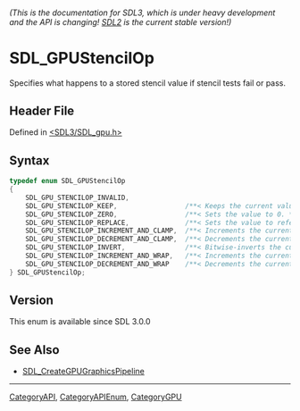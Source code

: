 ###### (This is the documentation for SDL3, which is under heavy development and the API is changing! [SDL2](https://wiki.libsdl.org/SDL2/) is the current stable version!)
# SDL_GPUStencilOp

Specifies what happens to a stored stencil value if stencil tests fail or pass.

## Header File

Defined in [<SDL3/SDL_gpu.h>](https://github.com/libsdl-org/SDL/blob/main/include/SDL3/SDL_gpu.h)

## Syntax

```c
typedef enum SDL_GPUStencilOp
{
    SDL_GPU_STENCILOP_INVALID,
    SDL_GPU_STENCILOP_KEEP,                 /**< Keeps the current value. */
    SDL_GPU_STENCILOP_ZERO,                 /**< Sets the value to 0. */
    SDL_GPU_STENCILOP_REPLACE,              /**< Sets the value to reference. */
    SDL_GPU_STENCILOP_INCREMENT_AND_CLAMP,  /**< Increments the current value and clamps to the maximum value. */
    SDL_GPU_STENCILOP_DECREMENT_AND_CLAMP,  /**< Decrements the current value and clamps to 0. */
    SDL_GPU_STENCILOP_INVERT,               /**< Bitwise-inverts the current value. */
    SDL_GPU_STENCILOP_INCREMENT_AND_WRAP,   /**< Increments the current value and wraps back to 0. */
    SDL_GPU_STENCILOP_DECREMENT_AND_WRAP    /**< Decrements the current value and wraps to the maximum value. */
} SDL_GPUStencilOp;
```

## Version

This enum is available since SDL 3.0.0

## See Also

- [SDL_CreateGPUGraphicsPipeline](SDL_CreateGPUGraphicsPipeline)

----
[CategoryAPI](CategoryAPI), [CategoryAPIEnum](CategoryAPIEnum), [CategoryGPU](CategoryGPU)

